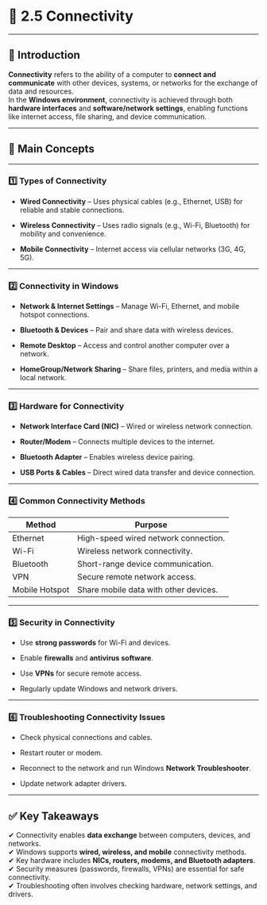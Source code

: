 
# 📑 **2.5 Connectivity**

---

## **📌 Introduction**

**Connectivity** refers to the ability of a computer to **connect and communicate** with other devices, systems, or networks for the exchange of data and resources.  
In the **Windows environment**, connectivity is achieved through both **hardware interfaces** and **software/network settings**, enabling functions like internet access, file sharing, and device communication.

---

## **🔑 Main Concepts**

---

### **1️⃣ Types of Connectivity**

- **Wired Connectivity** – Uses physical cables (e.g., Ethernet, USB) for reliable and stable connections.
    
- **Wireless Connectivity** – Uses radio signals (e.g., Wi-Fi, Bluetooth) for mobility and convenience.
    
- **Mobile Connectivity** – Internet access via cellular networks (3G, 4G, 5G).
    

---

### **2️⃣ Connectivity in Windows**

- **Network & Internet Settings** – Manage Wi-Fi, Ethernet, and mobile hotspot connections.
    
- **Bluetooth & Devices** – Pair and share data with wireless devices.
    
- **Remote Desktop** – Access and control another computer over a network.
    
- **HomeGroup/Network Sharing** – Share files, printers, and media within a local network.
    

---

### **3️⃣ Hardware for Connectivity**

- **Network Interface Card (NIC)** – Wired or wireless network connection.
    
- **Router/Modem** – Connects multiple devices to the internet.
    
- **Bluetooth Adapter** – Enables wireless device pairing.
    
- **USB Ports & Cables** – Direct wired data transfer and device connection.
    

---

### **4️⃣ Common Connectivity Methods**

|**Method**|**Purpose**|
|---|---|
|Ethernet|High-speed wired network connection.|
|Wi-Fi|Wireless network connectivity.|
|Bluetooth|Short-range device communication.|
|VPN|Secure remote network access.|
|Mobile Hotspot|Share mobile data with other devices.|

---

### **5️⃣ Security in Connectivity**

- Use **strong passwords** for Wi-Fi and devices.
    
- Enable **firewalls** and **antivirus software**.
    
- Use **VPNs** for secure remote access.
    
- Regularly update Windows and network drivers.
    

---

### **6️⃣ Troubleshooting Connectivity Issues**

- Check physical connections and cables.
    
- Restart router or modem.
    
- Reconnect to the network and run Windows **Network Troubleshooter**.
    
- Update network adapter drivers.
    

---

## ✅ **Key Takeaways**

✔ Connectivity enables **data exchange** between computers, devices, and networks.  
✔ Windows supports **wired, wireless, and mobile** connectivity methods.  
✔ Key hardware includes **NICs, routers, modems, and Bluetooth adapters**.  
✔ Security measures (passwords, firewalls, VPNs) are essential for safe connectivity.  
✔ Troubleshooting often involves checking hardware, network settings, and drivers.
